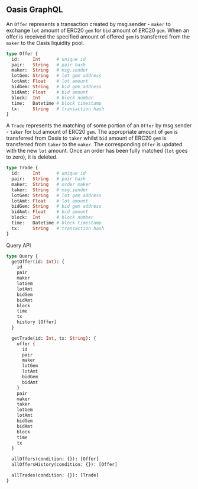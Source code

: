 ## Oasis GraphQL

An `Offer` represents a transaction created by msg.sender - `maker` to exchange
`lot` amount of ERC20 `gem` for `bid` amount of ERC20 `gem`. When an offer is
received the specified amount of offered `gem` is transferred from the `maker` to
the Oasis liquidity pool.

```graphql
type Offer {
  id:     Int      # unique id
  pair:   String   # pair hash
  maker:  String   # msg.sender
  lotGem: String   # lot gem address
  lotAmt: Float    # lot amount
  bidGem: String   # bid gem address
  bidAmt: Float    # bid amount
  block:  Int      # block number
  time:   Datetime # block timestamp
  tx:     String   # transaction hash
}
```

A `Trade` represents the matching of some portion of an `Offer` by msg.sender -
`taker` for `bid` amount of ERC20 `gem`. The appropriate amount of `gem` is
transferred from Oasis to `taker` whilst `bid` amount of ERC20 `gem` is transferred
from `taker` to the `maker`.  The corresponding `Offer` is updated with the new
`lot` amount. Once an order has been fully matched (`lot` goes to zero), it is deleted.

```graphql
type Trade {
  id:     Int      # unique id
  pair:   String   # pair hash
  maker:  String   # order maker
  taker:  String   # msg.sender
  lotGem: String   # lot gem address
  lotAmt: Float    # lot amount
  bidGem: String   # bid gem address
  bidAmt: Float    # bid amount
  block:  Int      # block number
  time:   Datetime # block timestamp
  tx:     String   # transaction hash
}
```

Query API

```graphql
type Query {
  getOffer(id: Int): {
    id
    pair
    maker
    lotGem
    lotAmt
    bidGem
    bidAmt
    block
    time
    tx
    history [Offer]
  }

  getTrade(id: Int, tx: String): {
    offer {
      id
      pair
      maker
      lotGem
      lotAmt
      bidGem
      bidAmt
    }
    pair
    maker
    taker
    lotGem
    lotAmt
    bidGem
    bidAmt
    block
    time
    tx
  }

  allOffers(condition: {}): [Offer]
  allOffersHistory(condition: {}): [Offer]

  allTrades(condition: {}): [Trade]
}
```
